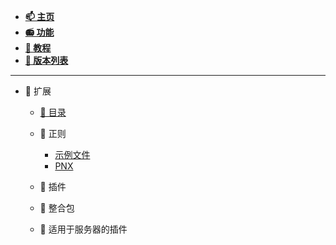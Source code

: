 
- [**📫 主页**](../../README.md)
- [**📻 功能**](../../Function/README.md)
- [**🔮 教程**](../../Tutorial/README.md)
- [**🎡 版本列表**](../../Versions/README.md)

---

- 🌌 扩展
  - [📖 目录](../README.md)

  - 📜 正则
    - [示例文件](Demo.json.md)
    - [PNX](PNX.json.md)

  - 🧩 插件
  - 💼 整合包
  - 🧀 适用于服务器的插件
